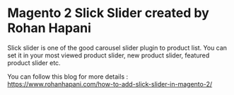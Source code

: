 # Magento 2 Slick Slider created by Rohan Hapani
Slick slider is one of the good carousel slider plugin to product list. You can set it in your most viewed product slider, new product slider, featured product slider etc.

You can follow this blog for more details : https://www.rohanhapani.com/how-to-add-slick-slider-in-magento-2/
